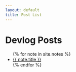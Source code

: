 ```yaml
---
layout: default
title: Post List
---
```


# Devlog Posts

<ul>
{% for note in site.notes %}
  <li><a href="{{ note.url }}">{{ note.title }}</a></li>
{% endfor %}
</ul>

